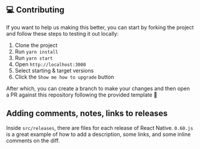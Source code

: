 ## 💻 Contributing

If you want to help us making this better, you can start by forking the project and follow these steps to testing it out locally:

1. Clone the project
1. Run `yarn install`
1. Run `yarn start`
1. Open `http://localhost:3000`
1. Select starting & target versions
1. Click the `Show me how to upgrade` button

After which, you can create a branch to make your changes and then open a PR against this repository following the provided template 🤗

## Adding comments, notes, links to releases

Inside `src/releases`, there are files for each release of React Native. `0.60.js` is a great example of how to add a description, some links, and some inline comments on the diff.
